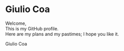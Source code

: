 # Giulio Coa

Welcome,  
This is my GitHub profile.  
Here are my plans and my pastimes; I hope you like it.
  
Giulio Coa
